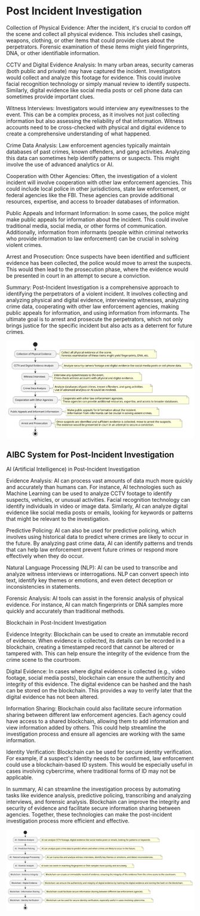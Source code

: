 # Post Incident Investigation

Collection of Physical Evidence: After the incident, it's crucial to cordon off the scene and collect all physical evidence. This includes shell casings, weapons, clothing, or other items that could provide clues about the perpetrators. Forensic examination of these items might yield fingerprints, DNA, or other identifiable information.

CCTV and Digital Evidence Analysis: In many urban areas, security cameras (both public and private) may have captured the incident. Investigators would collect and analyze this footage for evidence. This could involve facial recognition technology or simply manual review to identify suspects. Similarly, digital evidence like social media posts or cell phone data can sometimes provide important clues.

Witness Interviews: Investigators would interview any eyewitnesses to the event. This can be a complex process, as it involves not just collecting information but also assessing the reliability of that information. Witness accounts need to be cross-checked with physical and digital evidence to create a comprehensive understanding of what happened.

Crime Data Analysis: Law enforcement agencies typically maintain databases of past crimes, known offenders, and gang activities. Analyzing this data can sometimes help identify patterns or suspects. This might involve the use of advanced analytics or AI.

Cooperation with Other Agencies: Often, the investigation of a violent incident will involve cooperation with other law enforcement agencies. This could include local police in other jurisdictions, state law enforcement, or federal agencies like the FBI. These agencies can provide additional resources, expertise, and access to broader databases of information.

Public Appeals and Informant Information: In some cases, the police might make public appeals for information about the incident. This could involve traditional media, social media, or other forms of communication. Additionally, information from informants (people within criminal networks who provide information to law enforcement) can be crucial in solving violent crimes.

Arrest and Prosecution: Once suspects have been identified and sufficient evidence has been collected, the police would move to arrest the suspects. This would then lead to the prosecution phase, where the evidence would be presented in court in an attempt to secure a conviction.

Summary: Post-Incident Investigation is a comprehensive approach to identifying the perpetrators of a violent incident. It involves collecting and analyzing physical and digital evidence, interviewing witnesses, analyzing crime data, cooperating with other law enforcement agencies, making public appeals for information, and using information from informants. The ultimate goal is to arrest and prosecute the perpetrators, which not only brings justice for the specific incident but also acts as a deterrent for future crimes.

![Post-Incident Investigation]( Post-Incident-Investigation.svg )

## AIBC System for Post-Incident Investigation

AI (Artificial Intelligence) in Post-Incident Investigation

Evidence Analysis: AI can process vast amounts of data much more quickly and accurately than humans can. For instance, AI technologies such as Machine Learning can be used to analyze CCTV footage to identify suspects, vehicles, or unusual activities. Facial recognition technology can identify individuals in video or image data. Similarly, AI can analyze digital evidence like social media posts or emails, looking for keywords or patterns that might be relevant to the investigation.

Predictive Policing: AI can also be used for predictive policing, which involves using historical data to predict where crimes are likely to occur in the future. By analyzing past crime data, AI can identify patterns and trends that can help law enforcement prevent future crimes or respond more effectively when they do occur.

Natural Language Processing (NLP): AI can be used to transcribe and analyze witness interviews or interrogations. NLP can convert speech into text, identify key themes or emotions, and even detect deception or inconsistencies in statements.

Forensic Analysis: AI tools can assist in the forensic analysis of physical evidence. For instance, AI can match fingerprints or DNA samples more quickly and accurately than traditional methods.

Blockchain in Post-Incident Investigation

Evidence Integrity: Blockchain can be used to create an immutable record of evidence. When evidence is collected, its details can be recorded in a blockchain, creating a timestamped record that cannot be altered or tampered with. This can help ensure the integrity of the evidence from the crime scene to the courtroom.

Digital Evidence: In cases where digital evidence is collected (e.g., video footage, social media posts), blockchain can ensure the authenticity and integrity of this evidence. The digital evidence can be hashed and the hash can be stored on the blockchain. This provides a way to verify later that the digital evidence has not been altered.

Information Sharing: Blockchain could also facilitate secure information sharing between different law enforcement agencies. Each agency could have access to a shared blockchain, allowing them to add information and view information added by others. This could help streamline the investigation process and ensure all agencies are working with the same information.

Identity Verification: Blockchain can be used for secure identity verification. For example, if a suspect's identity needs to be confirmed, law enforcement could use a blockchain-based ID system. This would be especially useful in cases involving cybercrime, where traditional forms of ID may not be applicable.

In summary, AI can streamline the investigation process by automating tasks like evidence analysis, predictive policing, transcribing and analyzing interviews, and forensic analysis. Blockchain can improve the integrity and security of evidence and facilitate secure information sharing between agencies. Together, these technologies can make the post-incident investigation process more efficient and effective.

![AIBC System for Post-Incident Investigation]( AIBC-Post-Incident-Investigation.svg )
